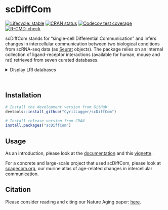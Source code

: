 
<!-- README.md is generated from README.Rmd. Please edit that file -->

# scDiffCom

<!-- badges: start -->

[![Lifecycle:
stable](https://img.shields.io/badge/lifecycle-stable-brightgreen.svg)](https://lifecycle.r-lib.org/articles/stages.html#stable)
[![CRAN
status](https://www.r-pkg.org/badges/version/scDiffCom)](https://CRAN.R-project.org/package=scDiffCom)
[![Codecov test
coverage](https://codecov.io/gh/CyrilLagger/scDiffCom/branch/master/graph/badge.svg)](https://app.codecov.io/gh/CyrilLagger/scDiffCom?branch=master)
[![R-CMD-check](https://github.com/CyrilLagger/scDiffCom/workflows/R-CMD-check/badge.svg)](https://github.com/CyrilLagger/scDiffCom/actions)
<!-- badges: end -->

scDiffCom stands for “single-cell Differential Communication” and infers
changes in intercellular communication between two biological conditions
from scRNA-seq data (as [Seurat](https://satijalab.org/seurat/)
objects). The package relies on an internal collection of
ligand-receptor interactions (available for human, mouse and rat)
retrieved from seven curated databases.

<details>

<summary>Display LRI databases</summary> \*
[CellChat](http://www.cellchat.org/) \*
[CellPhoneDB](https://www.cellphonedb.org/) \*
[CellTalkDB](http://tcm.zju.edu.cn/celltalkdb/) \*
[connectomeDB2020](https://github.com/forrest-lab/NATMI) \*
[ICELLNET](https://github.com/soumelis-lab/ICELLNET) \*
[NicheNet](https://github.com/saeyslab/nichenetr) \*
[SingleCellSignalR](https://www.bioconductor.org/packages/release/bioc/html/SingleCellSignalR.html)

</details>

 

## Installation

``` r
# Install the development version from GitHub
devtools::install_github("CyrilLagger/scDiffCom")

# Install release version from CRAN
install.packages("scDiffCom")
```

## Usage

As an introduction, please look at the
[documentation](https://cyrillagger.github.io/scDiffCom/) and this
[vignette](https://cyrillagger.github.io/scDiffCom/articles/scDiffCom-vignette.html).

For a concrete and large-scale project that used scDiffCom, please look
at [scagecom.org](https://scagecom.org/), our murine atlas of
age-related changes in intercellular communication.

## Citation

Please consider reading and citing our Nature Aging paper:
[here](https://www.nature.com/articles/s43587-023-00514-x).
